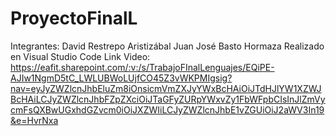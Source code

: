 # ProyectoFinalL
Integrantes:
David Restrepo Aristizábal
Juan José Basto Hormaza
Realizado en Visual Studio Code
Link Video: https://eafit.sharepoint.com/:v:/s/TrabajoFInalLenguajes/EQiPE-AJIw1NgmD5tC_LWLUBWoLUjfCO45Z3vWKPMIgsig?nav=eyJyZWZlcnJhbEluZm8iOnsicmVmZXJyYWxBcHAiOiJTdHJlYW1XZWJBcHAiLCJyZWZlcnJhbFZpZXciOiJTaGFyZURpYWxvZy1FbWFpbCIsInJlZmVycmFsQXBwUGxhdGZvcm0iOiJXZWIiLCJyZWZlcnJhbE1vZGUiOiJ2aWV3In19&e=HvrNxa 


